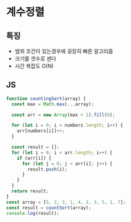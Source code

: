 # 계수정렬

## 특징

- 범위 조건이 있는경우에 굉장히 빠른 알고리즘
- 크기를 갯수로 센다
- 시간 복잡도 O(N)

## JS

```javascript
function countingSort(array) {
  const max = Math.max(...array);

  const arr = new Array(max + 1).fill(0);

  for (let i = 0; i < numbers.length; i++) {
    arr[numbers[i]]++;
  }

  const result = [];
  for (let i = 0; i < arr.length; i++) {
    if (arr[i]) {
      for (let j = 0; j < arr[i]; j++) {
        result.push(i);
      }
    }
  }
  return result;
}
const array = [5, 2, 3, 1, 4, 2, 3, 5, 1, 7];
const result = countSort(array);
console.log(result);
```
